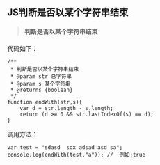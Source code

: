 ## JS判断是否以某个字符串结束

> #### 判断是否以某个字符串结束

代码如下：

~~~
/**
 * 判断是否以某个字符串结束
 * @param str 总字符串
 * @param s 某个字符串
 * @returns {boolean}
 */
function endWith(str,s){
    var d = str.length - s.length;
    return (d >= 0 && str.lastIndexOf(s) == d);
}

~~~

调用方法：

~~~
var test = "sdasd  sdx adsad asd sa";
console.log(endWith(test,"a"));	//	例如:true
~~~


